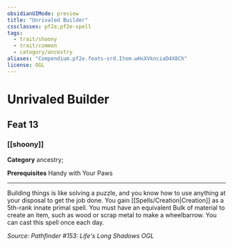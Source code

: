 ```yaml
---
obsidianUIMode: preview
title: "Unrivaled Builder"
cssclasses: pf2e,pf2e-spell
tags:
  - trait/shoony
  - trait/common
  - category/ancestry
aliases: "Compendium.pf2e.feats-srd.Item.wHxXVknciaD4X8Ch"
license: OGL
---
```

# Unrivaled Builder
## Feat 13
### [[shoony]]

**Category** ancestry; 



**Prerequisites** Handy with Your Paws
* * *
Building things is like solving a puzzle, and you know how to use anything at your disposal to get the job done. You gain [[Spells/Creation|Creation]] as a 5th-rank innate primal spell. You must have an equivalent Bulk of material to create an item, such as wood or scrap metal to make a wheelbarrow. You can cast this spell once each day.

*Source: Pathfinder #153: Life's Long Shadows*
*OGL*